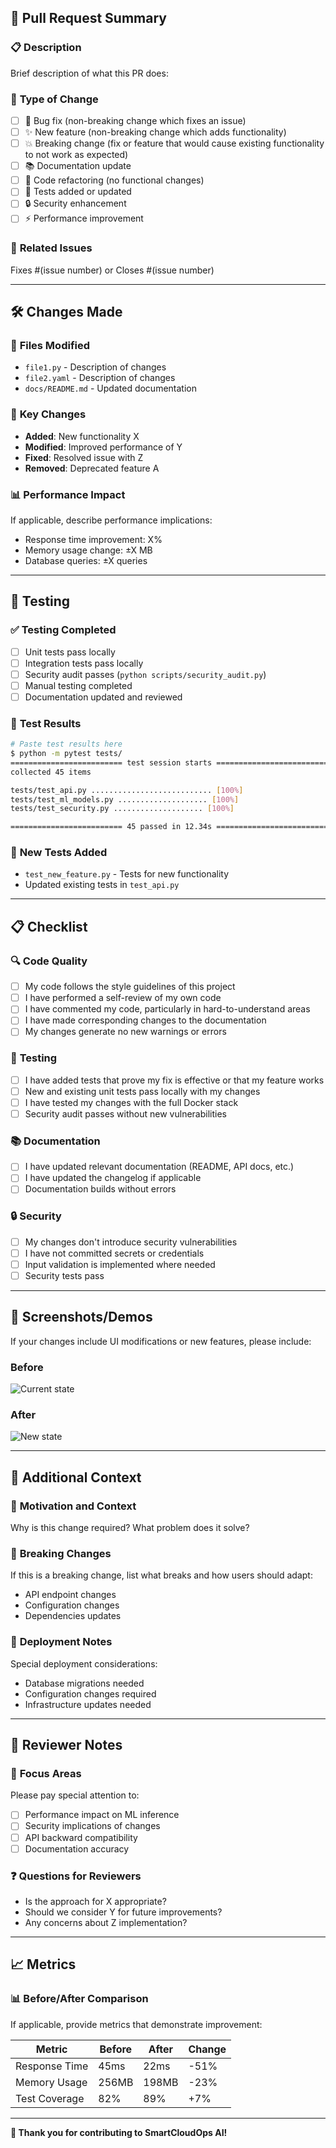## 🚀 **Pull Request Summary**

### 📋 **Description**
Brief description of what this PR does:

### 🎯 **Type of Change**
- [ ] 🐛 Bug fix (non-breaking change which fixes an issue)
- [ ] ✨ New feature (non-breaking change which adds functionality)
- [ ] 💥 Breaking change (fix or feature that would cause existing functionality to not work as expected)
- [ ] 📚 Documentation update
- [ ] 🔧 Code refactoring (no functional changes)
- [ ] 🧪 Tests added or updated
- [ ] 🔒 Security enhancement
- [ ] ⚡ Performance improvement

### 🔗 **Related Issues**
Fixes #(issue number) or Closes #(issue number)

---

## 🛠️ **Changes Made**

### 📁 **Files Modified**
- `file1.py` - Description of changes
- `file2.yaml` - Description of changes
- `docs/README.md` - Updated documentation

### 🔧 **Key Changes**
- **Added**: New functionality X
- **Modified**: Improved performance of Y
- **Fixed**: Resolved issue with Z
- **Removed**: Deprecated feature A

### 📊 **Performance Impact**
If applicable, describe performance implications:
- Response time improvement: X%
- Memory usage change: ±X MB
- Database queries: ±X queries

---

## 🧪 **Testing**

### ✅ **Testing Completed**
- [ ] Unit tests pass locally
- [ ] Integration tests pass locally
- [ ] Security audit passes (`python scripts/security_audit.py`)
- [ ] Manual testing completed
- [ ] Documentation updated and reviewed

### 🔬 **Test Results**
```bash
# Paste test results here
$ python -m pytest tests/
========================= test session starts =========================
collected 45 items

tests/test_api.py ........................... [100%]
tests/test_ml_models.py .................... [100%]
tests/test_security.py .................... [100%]

========================= 45 passed in 12.34s =========================
```

### 🧪 **New Tests Added**
- `test_new_feature.py` - Tests for new functionality
- Updated existing tests in `test_api.py`

---

## 📋 **Checklist**

### 🔍 **Code Quality**
- [ ] My code follows the style guidelines of this project
- [ ] I have performed a self-review of my own code
- [ ] I have commented my code, particularly in hard-to-understand areas
- [ ] I have made corresponding changes to the documentation
- [ ] My changes generate no new warnings or errors

### 🧪 **Testing**
- [ ] I have added tests that prove my fix is effective or that my feature works
- [ ] New and existing unit tests pass locally with my changes
- [ ] I have tested my changes with the full Docker stack
- [ ] Security audit passes without new vulnerabilities

### 📚 **Documentation**
- [ ] I have updated relevant documentation (README, API docs, etc.)
- [ ] I have updated the changelog if applicable
- [ ] Documentation builds without errors

### 🔒 **Security**
- [ ] My changes don't introduce security vulnerabilities
- [ ] I have not committed secrets or credentials
- [ ] Input validation is implemented where needed
- [ ] Security tests pass

---

## 📸 **Screenshots/Demos**

If your changes include UI modifications or new features, please include:

### Before
![Current state](url-to-image)

### After  
![New state](url-to-image)

---

## 🎯 **Additional Context**

### 💭 **Motivation and Context**
Why is this change required? What problem does it solve?

### 🔄 **Breaking Changes**
If this is a breaking change, list what breaks and how users should adapt:
- API endpoint changes
- Configuration changes
- Dependencies updates

### 🚀 **Deployment Notes**
Special deployment considerations:
- Database migrations needed
- Configuration changes required
- Infrastructure updates needed

---

## 👥 **Reviewer Notes**

### 🎯 **Focus Areas**
Please pay special attention to:
- [ ] Performance impact on ML inference
- [ ] Security implications of changes
- [ ] API backward compatibility
- [ ] Documentation accuracy

### ❓ **Questions for Reviewers**
- Is the approach for X appropriate?
- Should we consider Y for future improvements?
- Any concerns about Z implementation?

---

## 📈 **Metrics**

### 📊 **Before/After Comparison**
If applicable, provide metrics that demonstrate improvement:

| Metric | Before | After | Change |
|--------|--------|-------|--------|
| Response Time | 45ms | 22ms | -51% |
| Memory Usage | 256MB | 198MB | -23% |
| Test Coverage | 82% | 89% | +7% |

---

**🙏 Thank you for contributing to SmartCloudOps AI!**
